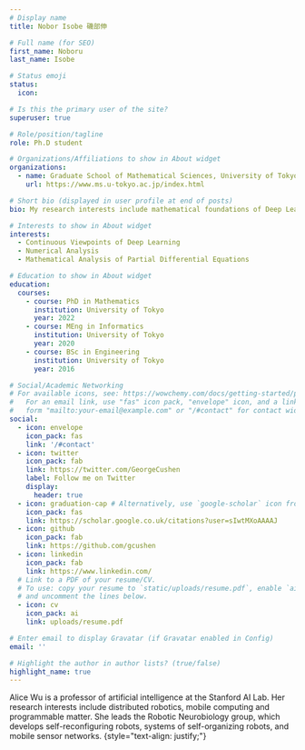 ```yaml
---
# Display name
title: Nobor Isobe 磯部伸

# Full name (for SEO)
first_name: Noboru
last_name: Isobe

# Status emoji
status:
  icon: 

# Is this the primary user of the site?
superuser: true

# Role/position/tagline
role: Ph.D student

# Organizations/Affiliations to show in About widget
organizations:
  - name: Graduate School of Mathematical Sciences, University of Tokyo
    url: https://www.ms.u-tokyo.ac.jp/index.html

# Short bio (displayed in user profile at end of posts)
bio: My research interests include mathematical foundations of Deep Learning.

# Interests to show in About widget
interests:
  - Continuous Viewpoints of Deep Learning
  - Numerical Analysis
  - Mathematical Analysis of Partial Differential Equations

# Education to show in About widget
education:
  courses:
    - course: PhD in Mathematics
      institution: University of Tokyo
      year: 2022
    - course: MEng in Informatics
      institution: University of Tokyo
      year: 2020
    - course: BSc in Engineering
      institution: University of Tokyo
      year: 2016

# Social/Academic Networking
# For available icons, see: https://wowchemy.com/docs/getting-started/page-builder/#icons
#   For an email link, use "fas" icon pack, "envelope" icon, and a link in the
#   form "mailto:your-email@example.com" or "/#contact" for contact widget.
social:
  - icon: envelope
    icon_pack: fas
    link: '/#contact'
  - icon: twitter
    icon_pack: fab
    link: https://twitter.com/GeorgeCushen
    label: Follow me on Twitter
    display:
      header: true
  - icon: graduation-cap # Alternatively, use `google-scholar` icon from `ai` icon pack
    icon_pack: fas
    link: https://scholar.google.co.uk/citations?user=sIwtMXoAAAAJ
  - icon: github
    icon_pack: fab
    link: https://github.com/gcushen
  - icon: linkedin
    icon_pack: fab
    link: https://www.linkedin.com/
  # Link to a PDF of your resume/CV.
  # To use: copy your resume to `static/uploads/resume.pdf`, enable `ai` icons in `params.yaml`,
  # and uncomment the lines below.
  - icon: cv
    icon_pack: ai
    link: uploads/resume.pdf

# Enter email to display Gravatar (if Gravatar enabled in Config)
email: ''

# Highlight the author in author lists? (true/false)
highlight_name: true
---
```


Alice Wu is a professor of artificial intelligence at the Stanford AI Lab. Her research interests include distributed robotics, mobile computing and programmable matter. She leads the Robotic Neurobiology group, which develops self-reconfiguring robots, systems of self-organizing robots, and mobile sensor networks.
{style="text-align: justify;"}
